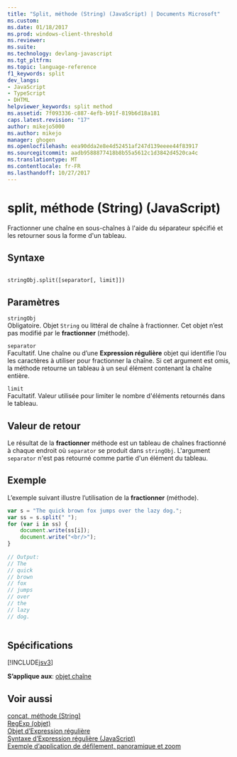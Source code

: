 ```yaml
---
title: "Split, méthode (String) (JavaScript) | Documents Microsoft"
ms.custom: 
ms.date: 01/18/2017
ms.prod: windows-client-threshold
ms.reviewer: 
ms.suite: 
ms.technology: devlang-javascript
ms.tgt_pltfrm: 
ms.topic: language-reference
f1_keywords: split
dev_langs:
- JavaScript
- TypeScript
- DHTML
helpviewer_keywords: split method
ms.assetid: 7f093336-c887-4efb-b91f-819b6d18a181
caps.latest.revision: "17"
author: mikejo5000
ms.author: mikejo
manager: ghogen
ms.openlocfilehash: eea90dda2e8e4d52451af247d139eeee44f83917
ms.sourcegitcommit: aadb9588877418b8b55a5612c1d3842d4520ca4c
ms.translationtype: MT
ms.contentlocale: fr-FR
ms.lasthandoff: 10/27/2017
---
```

# <a name="split-method-string-javascript"></a>split, méthode (String) (JavaScript)
Fractionner une chaîne en sous-chaînes à l'aide du séparateur spécifié et les retourner sous la forme d'un tableau.  
  
## <a name="syntax"></a>Syntaxe  
  
```  
  
stringObj.split([separator[, limit]])  
```  
  
## <a name="parameters"></a>Paramètres  
 `stringObj`  
 Obligatoire. Objet `String` ou littéral de chaîne à fractionner. Cet objet n’est pas modifié par le **fractionner** (méthode).  
  
 `separator`  
 Facultatif. Une chaîne ou d’une **Expression régulière** objet qui identifie l’ou les caractères à utiliser pour fractionner la chaîne. Si cet argument est omis, la méthode retourne un tableau à un seul élément contenant la chaîne entière.  
  
 `limit`  
 Facultatif. Valeur utilisée pour limiter le nombre d'éléments retournés dans le tableau.  
  
## <a name="return-value"></a>Valeur de retour  
 Le résultat de la **fractionner** méthode est un tableau de chaînes fractionné à chaque endroit où `separator` se produit dans `stringObj`. L'argument `separator` n'est pas retourné comme partie d'un élément du tableau.  
  
## <a name="example"></a>Exemple  
 L’exemple suivant illustre l’utilisation de la **fractionner** (méthode).  
  
```JavaScript  
var s = "The quick brown fox jumps over the lazy dog.";  
var ss = s.split(" ");  
for (var i in ss) {  
    document.write(ss[i]);  
    document.write("<br/>");  
}  
  
// Output:   
// The  
// quick  
// brown  
// fox  
// jumps  
// over  
// the  
// lazy  
// dog.  
  
```  
  
## <a name="requirements"></a>Spécifications  
 [!INCLUDE[jsv3](../../javascript/reference/includes/jsv3-md.md)]  
  
 **S’applique aux**: [objet chaîne](../../javascript/reference/string-object-javascript.md)  
  
## <a name="see-also"></a>Voir aussi  
 [concat, méthode (String)](../../javascript/reference/concat-method-string-javascript.md)   
 [RegExp (objet)](../../javascript/reference/regexp-object-javascript.md)   
 [Objet d’Expression régulière](../../javascript/reference/regular-expression-object-javascript.md)   
 [Syntaxe d’Expression régulière (JavaScript)](http://msdn.microsoft.com/en-us/ab0766e1-7037-45ed-aa23-706f58358c0e)   
 [Exemple d’application de défilement, panoramique et zoom](http://code.msdn.microsoft.com/ie/Scrolling-panning-and-6834aaf9)